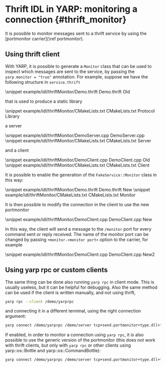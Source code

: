 Thrift IDL in YARP: monitoring a connection                    {#thrift_monitor}
===========================================

It is possible to monitor messages sent to a thrift service by using
the [portmonitor carrier](\ref portmonitor).


## Using thrift client

With YARP, it is possible to generate a `Monitor` class that can be used to
inspect which messages are sent to the service, by passing the
`yarp.monitor = "true"` annotation.
For example, suppose we have the following structure in `service.thrift`

\snippet example/idl/thriftMonitor/Demo.thrift Demo.thrift Old

that is used to produce a static library

\snippet example/idl/thriftMonitor/CMakeLists.txt CMakeLists.txt Protocol Library

a server

\snippet example/idl/thriftMonitor/DemoServer.cpp DemoServer.cpp
\snippet example/idl/thriftMonitor/CMakeLists.txt CMakeLists.txt Server

and a client

\snippet example/idl/thriftMonitor/DemoClient.cpp DemoClient.cpp Old
\snippet example/idl/thriftMonitor/CMakeLists.txt CMakeLists.txt Client


It is possible to enable the generation of the `FakeService::Monitor` class in
this way:

\snippet example/idl/thriftMonitor/Demo.thrift Demo.thrift New
\snippet example/idl/thriftMonitor/CMakeLists.txt CMakeLists.txt Monitor

It is then possible to modify the connection in the client to use the new
portmonitor

\snippet example/idl/thriftMonitor/DemoClient.cpp DemoClient.cpp New

In this way, the client will send a message to the `/monitor` port for every
command sent or reply received. The name of the monitor port can be changed by
passing `+monitor.<monitor port>` option to the carrier, for example

\snippet example/idl/thriftMonitor/DemoClient.cpp DemoClient.cpp New2


## Using yarp rpc or custom clients

The same thing can be done also running `yarp rpc` in client mode. This is
usually useless, but it can be helpful for debugging.
Also the same method can be used if the client is written manually, and not
using thrift,

```bash
yarp rpc --client /demo/yarprpc
```

and connecting it in a different terminal, using the right connection argument:

```bash
yarp connect /demo/yarprpc /demo/server tcp+send.portmonitor+type.dll+file.demo_monitor
```

If enabled, in order to monitor a connection using `yarp rpc`, it is also
possible to use the generic version of the portmonitor (this does not work with
thrift clients, but only with `yarp rpc` or other clients using
yarp::os::Bottle and yarp::os::CommandBottle):

```bash
yarp connect /demo/yarprpc /demo/server tcp+send.portmonitor+type.dll+file.rpc_monitor
```
